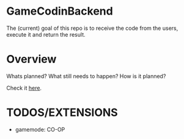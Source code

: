# GameCodinBackend

The (current) goal of this repo is to receive the code from the users, execute it and return the result.

# Overview

Whats planned?
What still needs to happen?
How is it planned?

Check it [here](https://excalidraw.com/#json=VAclpcNvHgU1IEO3uDhSk,uvj6jSL_QFl0PyonWV3qmQ).


# TODOS/EXTENSIONS
- gamemode: CO-OP
